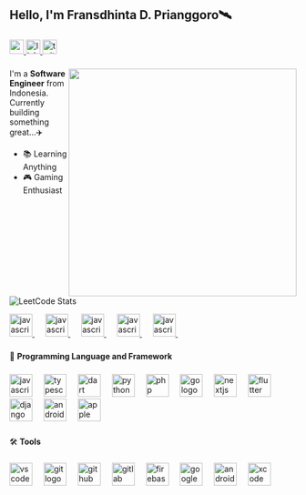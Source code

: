 <h2 align="left">Hello, I'm Fransdhinta D. Prianggoro🛰️</h2>

###

<div align="left">
  <a href="dhintaF@gmail.com" target="_blank">
    <img src="https://img.shields.io/static/v1?message=Gmail&logo=gmail&label=&color=D14836&logoColor=white&labelColor=&style=for-the-badge" height="25" alt="gmail logo"  />
  </a>
  <a href="https://www.linkedin.com/in/fransdhinta/" target="_blank">
    <img src="https://img.shields.io/static/v1?message=LinkedIn&logo=linkedin&label=&color=0077B5&logoColor=white&labelColor=&style=for-the-badge" height="25" alt="linkedin logo"  />
  </a>
  <a href="https://x.com/dhintabe" target="_blank">
    <img src="https://img.shields.io/static/v1?message=Twitter&logo=twitter&label=&color=1DA1F2&logoColor=white&labelColor=&style=for-the-badge" height="25" alt="twitter logo"  />
  </a>
</div>

###

<img align="right" height="400" src="https://lh3.googleusercontent.com/d/15hh3YU6NhAB-vI85RT6oKl737hOyS0B7=w1000?authuser=1/view"  />

###

I'm a **Software Engineer** from Indonesia. Currently building something great...✈️
- 📚 Learning Anything
- 🎮 Gaming Enthusiast

###
![LeetCode Stats](https://leetcard.jacoblin.cool/fransdhinta?theme=unicorn&font=Alef)
<div align="left">
  <a href="https://www.hackerrank.com/certificates/iframe/8361d047e252" target="_blank">
    <img src="https://lh3.googleusercontent.com/d/1vkZ2E4jC_goWx1wOsW_OyhXvNeBi4OEM=w1000?authuser=1/view" height="40" alt="javascript logo"  />
  </a>
  <img width="15" />

  <a href="https://www.hackerrank.com/certificates/iframe/c6fc6ae344da" target="_blank">
    <img src="https://lh3.googleusercontent.com/d/1tuw5Hlinz5TyVOtIDsvJD70DdbGqKlRQ=w1000?authuser=1/view" height="40" alt="javascript logo"  />
  </a>
  <img width="15" />
  
  <a href="https://www.hackerrank.com/certificates/iframe/1374baf33f89" target="_blank">
    <img src="https://lh3.googleusercontent.com/d/1qoOBUWVqo4iZi2ivigJahQq4gNK-9v0i=w1000?authuser=1/view" height="40" alt="javascript logo"  />
  </a>
  <img width="15" />
  
  <a href="https://www.hackerrank.com/certificates/iframe/0549db99dae2" target="_blank">
    <img src="https://lh3.googleusercontent.com/d/1V2S_Xp0ICnQvVF1JKbw2kFfO6H_7c0IE=w1000?authuser=1/view" height="40" alt="javascript logo"  />
  </a>
  <img width="15" />
  
  <a href="https://www.hackerrank.com/certificates/iframe/043e63da249d" target="_blank">
    <img src="https://lh3.googleusercontent.com/d/1LpqKzr-d8Msviq05BtkaflthYlOv3wsN=w1000?authuser=1/view" height="40" alt="javascript logo"  />
  </a>
  <img width="15" />
</div>

###

🚀 **Programming Language and Framework**

###

<div align="left">
  <img src="https://cdn.jsdelivr.net/gh/devicons/devicon/icons/javascript/javascript-original.svg" height="40" alt="javascript logo"  />
  <img width="12" />
  <img src="https://cdn.jsdelivr.net/gh/devicons/devicon/icons/typescript/typescript-original.svg" height="40" alt="typescript logo"  />
  <img width="12" />
  <img src="https://cdn.jsdelivr.net/gh/devicons/devicon/icons/dart/dart-original.svg" height="40" alt="dart logo"  />
  <img width="12" />
  <img src="https://cdn.jsdelivr.net/gh/devicons/devicon/icons/python/python-original.svg" height="40" alt="python logo"  />
  <img width="12" />
  <img src="https://cdn.jsdelivr.net/gh/devicons/devicon/icons/php/php-original.svg" height="40" alt="php logo"  />
  <img width="12" />
  <img src="https://cdn.jsdelivr.net/gh/devicons/devicon/icons/go/go-original-wordmark.svg" height="40" alt="go logo"  />
  <img width="12" />
  <img src="https://cdn.jsdelivr.net/gh/devicons/devicon/icons/nextjs/nextjs-original.svg" height="40" alt="nextjs logo"  />
  <img width="12" />
  <img src="https://cdn.jsdelivr.net/gh/devicons/devicon/icons/flutter/flutter-original.svg" height="40" alt="flutter logo"  />
  <img width="12" />
  <img src="https://cdn.jsdelivr.net/gh/devicons/devicon/icons/django/django-plain.svg" height="40" alt="django logo"  />
  <img width="12" />
  <img src="https://cdn.jsdelivr.net/gh/devicons/devicon/icons/android/android-original.svg" height="40" alt="android logo"  />
  <img width="12" />
  <img src="https://cdn.jsdelivr.net/gh/devicons/devicon/icons/apple/apple-original.svg" height="40" alt="apple logo"  />
</div>

###

🛠 **Tools**

###

<div align="left">
  <img src="https://cdn.jsdelivr.net/gh/devicons/devicon/icons/vscode/vscode-original.svg" height="40" alt="vscode logo"  />
  <img width="12" />
  <img src="https://cdn.jsdelivr.net/gh/devicons/devicon/icons/git/git-original.svg" height="40" alt="git logo"  />
  <img width="12" />
  <img src="https://cdn.jsdelivr.net/gh/devicons/devicon/icons/github/github-original.svg" height="40" alt="github logo"  />
  <img width="12" />
  <img src="https://cdn.jsdelivr.net/gh/devicons/devicon/icons/gitlab/gitlab-original.svg" height="40" alt="gitlab logo"  />
  <img width="12" />
  <img src="https://cdn.jsdelivr.net/gh/devicons/devicon/icons/firebase/firebase-plain.svg" height="40" alt="firebase logo"  />
  <img width="12" />
  <img src="https://cdn.jsdelivr.net/gh/devicons/devicon/icons/googlecloud/googlecloud-original.svg" height="40" alt="googlecloud logo"  />
  <img width="12" />
  <img src="https://cdn.jsdelivr.net/gh/devicons/devicon/icons/androidstudio/androidstudio-original.svg" height="40" alt="androidstudio logo"  />
  <img width="12" />
  <img src="https://cdn.jsdelivr.net/gh/devicons/devicon/icons/xcode/xcode-original.svg" height="40" alt="xcode logo"  />
</div>

###
